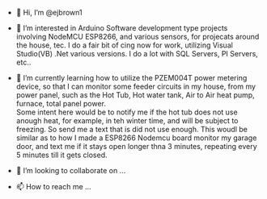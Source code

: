 - 👋 Hi, I’m @ejbrown1

- 👀 I’m interested in Arduino Software development type projects involving NodeMCU ESP8266, and various sensors, for projecats around the house, tec.
  I do a fair bit of cing now for work, utilizing Visual Studio(VB) .Net various versions.  I do a lot with SQL Servers, PI Servers, etc..

- 🌱 I’m currently learning how to utilize the PZEM004T power metering device, so that I can monitor some feeder circuits in my house, 
  from my power panel, such as the Hot Tub, Hot water tank, Air to Air heat pump, furnace, total panel power.  
  Some intent here would be to notify me if the hot tub does not use anough heat, for example, in teh winter time, and will be subject to freezing. So send me a text that is did not use enough.
  This woudl be similar as to how I made a ESP8266 Nodemcu board monitor my garage door, and text me if it stays open longer thna 3 minutes, repeating every 5 minutes till it gets closed.

- 💞️ I’m looking to collaborate on ...
- 📫 How to reach me ...

<!---
ejbrown1/ejbrown1 is a ✨ special ✨ repository because its `README.md` (this file) appears on your GitHub profile.
You can click the Preview link to take a look at your changes.
--->
